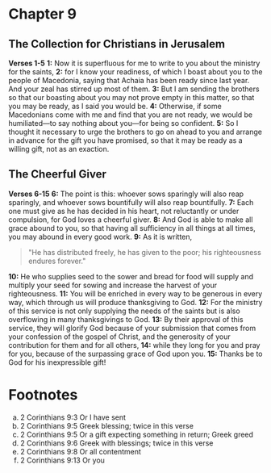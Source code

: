 # Chapter 9
## The Collection for Christians in Jerusalem
**Verses 1-5**
**1:** Now it is superfluous for me to write to you about the ministry for the saints,
**2:** for I know your readiness, of which I boast about you to the people of Macedonia, saying that Achaia has been ready since last year. And your zeal has stirred up most of them.
**3:** But I am sending the brothers so that our boasting about you may not prove empty in this matter, so that you may be ready, as I said you would be.
**4:** Otherwise, if some Macedonians come with me and find that you are not ready, we would be humiliated—to say nothing about you—for being so confident.
**5:** So I thought it necessary to urge the brothers to go on ahead to you and arrange in advance for the gift you have promised, so that it may be ready as a willing gift, not as an exaction.

## The Cheerful Giver
**Verses 6-15**
**6:** The point is this: whoever sows sparingly will also reap sparingly, and whoever sows bountifully will also reap bountifully.
**7:** Each one must give as he has decided in his heart, not reluctantly or under compulsion, for God loves a cheerful giver.
**8:** And God is able to make all grace abound to you, so that having all sufficiency in all things at all times, you may abound in every good work.
**9:** As it is written,
> "He has distributed freely, he has given to the poor;
> his righteousness endures forever."

**10:** He who supplies seed to the sower and bread for food will supply and multiply your seed for sowing and increase the harvest of your righteousness.
**11:** You will be enriched in every way to be generous in every way, which through us will produce thanksgiving to God.
**12:** For the ministry of this service is not only supplying the needs of the saints but is also overflowing in many thanksgivings to God.
**13:** By their approval of this service, they will glorify God because of your submission that comes from your confession of the gospel of Christ, and the generosity of your contribution for them and for all others,
**14:** while they long for you and pray for you, because of the surpassing grace of God upon you.
**15:** Thanks be to God for his inexpressible gift!

# Footnotes
<ol type='a'>
	<li>2 Corinthians 9:3 Or I have sent</li>
	<li>2 Corinthians 9:5 Greek blessing; twice in this verse</li>
	<li>2 Corinthians 9:5 Or a gift expecting something in return; Greek greed</li>
	<li>2 Corinthians 9:6 Greek with blessings; twice in this verse</li>
	<li>2 Corinthians 9:8 Or all contentment</li>
	<li>2 Corinthians 9:13 Or you</li>
</ol>
